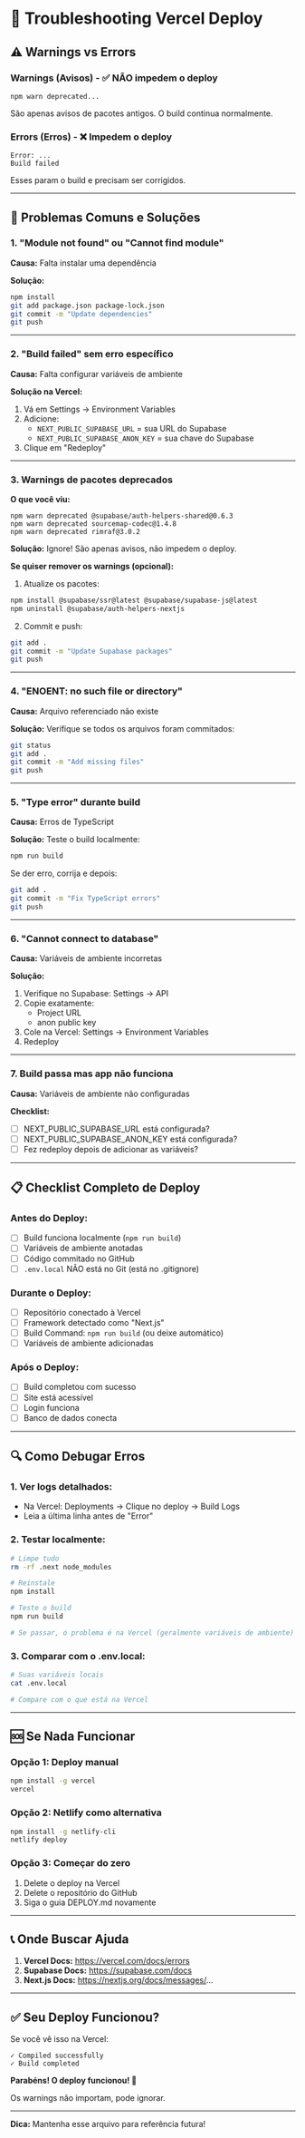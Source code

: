 # 🔧 Troubleshooting Vercel Deploy

## ⚠️ Warnings vs Errors

### Warnings (Avisos) - ✅ NÃO impedem o deploy
```
npm warn deprecated...
```
São apenas avisos de pacotes antigos. O build continua normalmente.

### Errors (Erros) - ❌ Impedem o deploy
```
Error: ...
Build failed
```
Esses param o build e precisam ser corrigidos.

---

## 🚨 Problemas Comuns e Soluções

### 1. "Module not found" ou "Cannot find module"

**Causa:** Falta instalar uma dependência

**Solução:**
```bash
npm install
git add package.json package-lock.json
git commit -m "Update dependencies"
git push
```

---

### 2. "Build failed" sem erro específico

**Causa:** Falta configurar variáveis de ambiente

**Solução na Vercel:**
1. Vá em Settings → Environment Variables
2. Adicione:
   - `NEXT_PUBLIC_SUPABASE_URL` = sua URL do Supabase
   - `NEXT_PUBLIC_SUPABASE_ANON_KEY` = sua chave do Supabase
3. Clique em "Redeploy"

---

### 3. Warnings de pacotes deprecados

**O que você viu:**
```
npm warn deprecated @supabase/auth-helpers-shared@0.6.3
npm warn deprecated sourcemap-codec@1.4.8
npm warn deprecated rimraf@3.0.2
```

**Solução:** Ignore! São apenas avisos, não impedem o deploy.

**Se quiser remover os warnings (opcional):**

1. Atualize os pacotes:
```bash
npm install @supabase/ssr@latest @supabase/supabase-js@latest
npm uninstall @supabase/auth-helpers-nextjs
```

2. Commit e push:
```bash
git add .
git commit -m "Update Supabase packages"
git push
```

---

### 4. "ENOENT: no such file or directory"

**Causa:** Arquivo referenciado não existe

**Solução:** Verifique se todos os arquivos foram commitados:
```bash
git status
git add .
git commit -m "Add missing files"
git push
```

---

### 5. "Type error" durante build

**Causa:** Erros de TypeScript

**Solução:** Teste o build localmente:
```bash
npm run build
```

Se der erro, corrija e depois:
```bash
git add .
git commit -m "Fix TypeScript errors"
git push
```

---

### 6. "Cannot connect to database"

**Causa:** Variáveis de ambiente incorretas

**Solução:**
1. Verifique no Supabase: Settings → API
2. Copie exatamente:
   - Project URL
   - anon public key
3. Cole na Vercel: Settings → Environment Variables
4. Redeploy

---

### 7. Build passa mas app não funciona

**Causa:** Variáveis de ambiente não configuradas

**Checklist:**
- [ ] NEXT_PUBLIC_SUPABASE_URL está configurada?
- [ ] NEXT_PUBLIC_SUPABASE_ANON_KEY está configurada?
- [ ] Fez redeploy depois de adicionar as variáveis?

---

## 📋 Checklist Completo de Deploy

### Antes do Deploy:
- [ ] Build funciona localmente (`npm run build`)
- [ ] Variáveis de ambiente anotadas
- [ ] Código commitado no GitHub
- [ ] `.env.local` NÃO está no Git (está no .gitignore)

### Durante o Deploy:
- [ ] Repositório conectado à Vercel
- [ ] Framework detectado como "Next.js"
- [ ] Build Command: `npm run build` (ou deixe automático)
- [ ] Variáveis de ambiente adicionadas

### Após o Deploy:
- [ ] Build completou com sucesso
- [ ] Site está acessível
- [ ] Login funciona
- [ ] Banco de dados conecta

---

## 🔍 Como Debugar Erros

### 1. Ver logs detalhados:
- Na Vercel: Deployments → Clique no deploy → Build Logs
- Leia a última linha antes de "Error"

### 2. Testar localmente:
```bash
# Limpe tudo
rm -rf .next node_modules

# Reinstale
npm install

# Teste o build
npm run build

# Se passar, o problema é na Vercel (geralmente variáveis de ambiente)
```

### 3. Comparar com o .env.local:
```bash
# Suas variáveis locais
cat .env.local

# Compare com o que está na Vercel
```

---

## 🆘 Se Nada Funcionar

### Opção 1: Deploy manual
```bash
npm install -g vercel
vercel
```

### Opção 2: Netlify como alternativa
```bash
npm install -g netlify-cli
netlify deploy
```

### Opção 3: Começar do zero
1. Delete o deploy na Vercel
2. Delete o repositório do GitHub
3. Siga o guia DEPLOY.md novamente

---

## 📞 Onde Buscar Ajuda

1. **Vercel Docs:** https://vercel.com/docs/errors
2. **Supabase Docs:** https://supabase.com/docs
3. **Next.js Docs:** https://nextjs.org/docs/messages/...

---

## ✅ Seu Deploy Funcionou?

Se você vê isso na Vercel:
```
✓ Compiled successfully
✓ Build completed
```

**Parabéns! O deploy funcionou! 🎉**

Os warnings não importam, pode ignorar.

---

**Dica:** Mantenha esse arquivo para referência futura!
